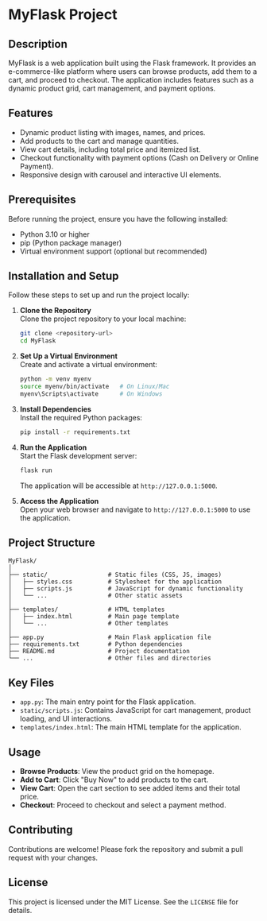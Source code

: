 # MyFlask Project

## Description

MyFlask is a web application built using the Flask framework. It provides an e-commerce-like platform where users can browse products, add them to a cart, and proceed to checkout. The application includes features such as a dynamic product grid, cart management, and payment options.

## Features

- Dynamic product listing with images, names, and prices.
- Add products to the cart and manage quantities.
- View cart details, including total price and itemized list.
- Checkout functionality with payment options (Cash on Delivery or Online Payment).
- Responsive design with carousel and interactive UI elements.

## Prerequisites

Before running the project, ensure you have the following installed:

- Python 3.10 or higher
- pip (Python package manager)
- Virtual environment support (optional but recommended)

## Installation and Setup

Follow these steps to set up and run the project locally:

1. **Clone the Repository**  
   Clone the project repository to your local machine:
   ```bash
   git clone <repository-url>
   cd MyFlask
   ```

2. **Set Up a Virtual Environment**  
   Create and activate a virtual environment:
   ```bash
   python -m venv myenv
   source myenv/bin/activate   # On Linux/Mac
   myenv\Scripts\activate      # On Windows
   ```

3. **Install Dependencies**  
   Install the required Python packages:
   ```bash
   pip install -r requirements.txt
   ```

4. **Run the Application**  
   Start the Flask development server:
   ```bash
   flask run
   ```
   The application will be accessible at `http://127.0.0.1:5000`.

5. **Access the Application**  
   Open your web browser and navigate to `http://127.0.0.1:5000` to use the application.

## Project Structure

```
MyFlask/
│
├── static/                 # Static files (CSS, JS, images)
│   ├── styles.css          # Stylesheet for the application
│   ├── scripts.js          # JavaScript for dynamic functionality
│   └── ...                 # Other static assets
│
├── templates/              # HTML templates
│   ├── index.html          # Main page template
│   └── ...                 # Other templates
│
├── app.py                  # Main Flask application file
├── requirements.txt        # Python dependencies
├── README.md               # Project documentation
└── ...                     # Other files and directories
```

## Key Files

- `app.py`: The main entry point for the Flask application.
- `static/scripts.js`: Contains JavaScript for cart management, product loading, and UI interactions.
- `templates/index.html`: The main HTML template for the application.

## Usage

- **Browse Products**: View the product grid on the homepage.
- **Add to Cart**: Click "Buy Now" to add products to the cart.
- **View Cart**: Open the cart section to see added items and their total price.
- **Checkout**: Proceed to checkout and select a payment method.

## Contributing

Contributions are welcome! Please fork the repository and submit a pull request with your changes.

## License

This project is licensed under the MIT License. See the `LICENSE` file for details.
